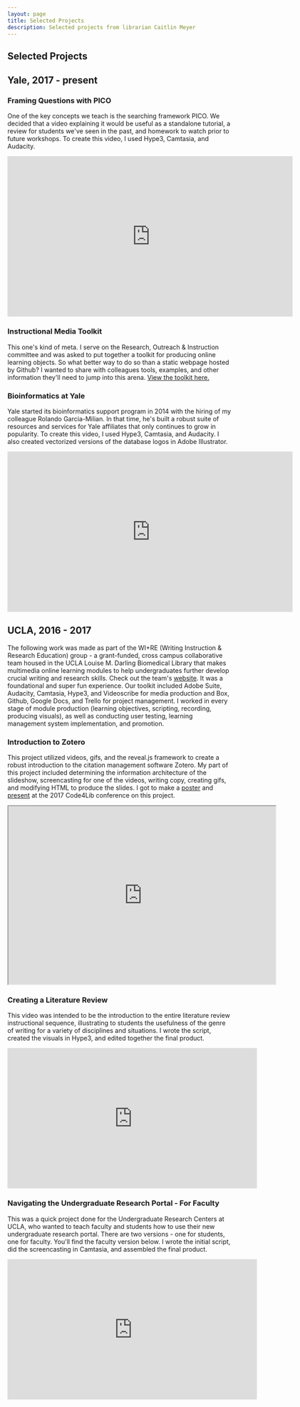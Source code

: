 ```yaml
---
layout: page
title: Selected Projects
description: Selected projects from librarian Caitlin Meyer
---
```


## Selected Projects
## Yale, 2017 - present
### Framing Questions with PICO
One of the key concepts we teach is the searching framework PICO. We decided that a video explaining it would be useful as a standalone tutorial, a review for students we've seen in the past, and homework to watch prior to future workshops. To create this video, I used Hype3, Camtasia, and Audacity. 

<div class="video-responsive"><iframe src="https://player.vimeo.com/video/264307927?title=0&byline=0&portrait=0" width="640" height="360" frameborder="0" webkitallowfullscreen mozallowfullscreen allowfullscreen></iframe></div>

### Instructional Media Toolkit
This one's kind of meta. I serve on the Research, Outreach & Instruction committee and was asked to put together a toolkit for producing online learning objects. So what better way to do so than a static webpage hosted by Github? I wanted to share with colleagues tools, examples, and other information they'll need to jump into this arena. [View the toolkit here.](https://caitlinmeyer.github.io/instructional-media/)

### Bioinformatics at Yale 
Yale started its bioinformatics support program in 2014 with the hiring of my colleague Rolando Garcia-Milian. In that time, he's built a robust suite of resources and services for Yale affiliates that only continues to grow in popularity. To create this video, I used Hype3, Camtasia, and Audacity. I also created vectorized versions of the database logos in Adobe Illustrator.

<div class="video-responsive"><iframe src="https://player.vimeo.com/video/238943541?title=0&byline=0&portrait=0" width="640" height="360" frameborder="0" webkitallowfullscreen mozallowfullscreen allowfullscreen></iframe></div>


## UCLA, 2016 - 2017

The following work was made as part of the WI+RE (Writing Instruction & Research Education) group - a grant-funded, cross campus collaborative team housed in the UCLA Louise M. Darling Biomedical Library that makes multimedia online learning modules to help undergraduates further develop crucial writing and research skills. Check out the team's [website](https://uclalibrary.github.io/research-tips/). It was a foundational and super fun experience. Our toolkit included Adobe Suite, Audacity, Camtasia, Hype3, and Videoscribe for media production and Box, Github, Google Docs, and Trello for project management. I worked in every stage of module production (learning objectives, scripting, recording, producing visuals), as well as conducting user testing, learning management system implementation, and promotion.

### Introduction to Zotero

This project utilized videos, gifs, and the reveal.js framework to create a robust introduction to the citation management software Zotero. My part of this project included determining the information architecture of the slideshow, screencasting for one of the videos, writing copy, creating gifs, and modifying HTML to produce the slides. I got to make a [poster](https://caitlinmeyer.github.io/docs/2017-code4lib.pdf) and [present](http://2017.code4lib.org/posters/Reimagining-the-slideshow-using-revealjs-to-create-Choose-Your-Own-Adventure-library-tutorials) at the 2017 Code4Lib conference on this project.

<div class="video-responsive">
<iframe src="https://uclalibrary.github.io/research-tips/embeds/zotero/" width="600px" height="400px"></iframe>
</div>

### Creating a Literature Review 

This video was intended to be the introduction to the entire literature review instructional sequence, illustrating to students the usefulness of the genre of writing for a variety of disciplines and situations.
I wrote the script, created the visuals in Hype3, and edited together the final product.

<div class="video-responsive">
<iframe width="560" height="315" src="https://www.youtube.com/embed/u-jg92ZjObg?rel=0" frameborder="0" allow="autoplay; encrypted-media" allowfullscreen></iframe></div>


### Navigating the Undergraduate Research Portal - For Faculty

This was a quick project done for the Undergraduate Research Centers at UCLA, who wanted to teach faculty and students how to use their new undergraduate research portal. There are two versions - one for students, one for faculty. You'll find the faculty version below. I wrote the initial script, did the screencasting in Camtasia, and assembled the final product.

<div class="video-responsive">
<iframe width="560" height="315" src="https://www.youtube.com/embed/tQYw68pQXOk?rel=0" frameborder="0" allow="autoplay; encrypted-media" allowfullscreen></iframe></div>
